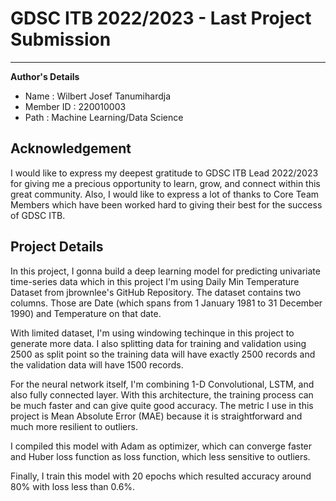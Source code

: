 # GDSC ITB 2022/2023 - Last Project Submission
---
**Author's Details**

*   Name : Wilbert Josef Tanumihardja
*   Member ID : 220010003
*   Path : Machine Learning/Data Science

## Acknowledgement
I would like to express my deepest gratitude to GDSC ITB Lead 2022/2023 for giving me a precious opportunity to learn, grow, and connect within this great community. Also, I would like to express a lot of thanks to Core Team Members which have been worked hard to giving their best for the success of GDSC ITB.

## Project Details
In this project, I gonna build a deep learning model for predicting univariate time-series data which in this project I'm using Daily Min Temperature Dataset from jbrownlee's GitHub Repository. The dataset contains two columns. Those are Date (which spans from 1 January 1981 to 31 December 1990) and Temperature on that date.

With limited dataset, I'm using windowing techinque in this project to generate more data. I also splitting data for training and validation using 2500 as split point so the training data will have exactly 2500 records and the validation data will have 1500 records.

For the neural network itself, I'm combining 1-D Convolutional, LSTM, and also fully connected layer. With this architecture, the training process can be much faster and can give quite good accuracy. The metric I use in this project is Mean Absolute Error (MAE) because it is straightforward and much more resilient to outliers.

I compiled this model with Adam as optimizer, which can converge faster and Huber loss function as loss function, which less sensitive to outliers.

Finally, I train this model with 20 epochs which resulted accuracy around 80% with loss less than 0.6%.
